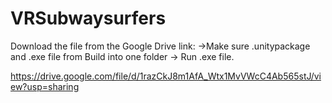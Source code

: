 # VRSubwaysurfers
Download the file from the Google Drive link: 
->Make sure .unitypackage and .exe file from Build into one folder
-> Run .exe file. 


https://drive.google.com/file/d/1razCkJ8m1AfA_Wtx1MvVWcC4Ab565stJ/view?usp=sharing
